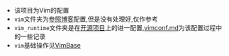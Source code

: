 * 该项目为Vim的配置
* `vim`文件夹为[参照博客](https://www.zhihu.com/question/47691414/answer/373700711)配置,但是没有处理好,仅作参考
* `vim_runtime`文件夹是在[开源项目](https://github.com/amix/vimrc)上的进一配置,[vimconf.md](./vimconf.md)为该配置过程中的一些记录
* `vim`基础操作见[VimBase](./VimBase.md)
